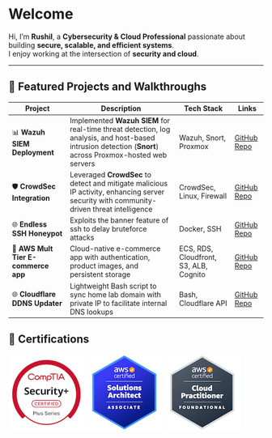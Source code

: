 # Welcome

Hi, I’m **Rushil**, a **Cybersecurity & Cloud Professional** passionate about building **secure, scalable, and efficient systems**.  
I enjoy working at the intersection of **security and cloud**. 

---

## 📂 Featured Projects and Walkthroughs

| Project | Description | Tech Stack | Links |
|---------|-------------|------------|-------|
| 📊 **Wazuh SIEM Deployment** | Implemented **Wazuh SIEM** for real-time threat detection, log analysis, and host-based intrusion detection (**Snort**) across Proxmox-hosted web servers | Wazuh, Snort, Proxmox | [GitHub Repo](https://github.com/Rushil-Labs/cloudflare_ddns_updater) |
| 🛡️ **CrowdSec Integration** | Leveraged **CrowdSec** to detect and mitigate malicious IP activity, enhancing server security with community-driven threat intelligence | CrowdSec, Linux, Firewall | [GitHub Repo](https://github.com/Rushil-Labs/Crowdsec) |
| 🌐 **Endless SSH Honeypot** | Exploits the banner feature of ssh to delay bruteforce attacks | Docker, SSH | [GitHub Repo](https://github.com/Rushil-Labs/ssh-honeypot) |
| 🛒 **AWS Mult Tier E-commerce app** | Cloud-native e-commerce app with authentication, product images, and persistent storage | ECS, RDS, Cloudfront, S3, ALB, Cognito | [GitHub Repo](https://github.com/Rushil-Labs/AWS-Multi-tier-app) |
| 🌐 **Cloudflare DDNS Updater** | Lightweight Bash script to sync home lab domain with private IP to facilitate internal DNS lookups | Bash, Cloudflare API | [GitHub Repo](https://github.com/Rushil-Labs/cloudflare_ddns_updater) |


## 📜 Certifications

![CompTIA Security+](assets/certs/comptia-security-ce-certification.png)
![AWS Solutions Architect](assets/certs/aws-certified-solutions-architect-associate.png)
![AWS Certified Cloud Practitioner](assets/certs/aws-certified-cloud-practitioner.png)

